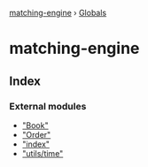 [matching-engine](README.md) › [Globals](globals.md)

# matching-engine

## Index

### External modules

* ["Book"](modules/_book_.md)
* ["Order"](modules/_order_.md)
* ["index"](modules/_index_.md)
* ["utils/time"](modules/_utils_time_.md)

